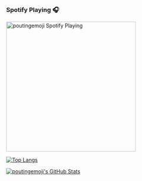 ### Spotify Playing 🎧
[<img src="https://now-playing-codestackr.vercel.app/api/spotify-playing" alt="poutingemoji Spotify Playing" width="350" />](https://open.spotify.com/user/d4ewpxpss74o7pkujpo0z8lha)

[![Top Langs](https://github-readme-stats.vercel.app/api/top-langs/?username=poutingemoji&theme=vue&show_icons=true&hide_border=true&layout=compact)](https://github.com/anuraghazra/github-readme-stats)

[![poutingemoji's GitHub Stats](https://github-readme-stats.vercel.app/api?username=poutingemoji&theme=vue&show_icons=true&hide_border=true)](https://github.com/anuraghazra/github-readme-stats)
